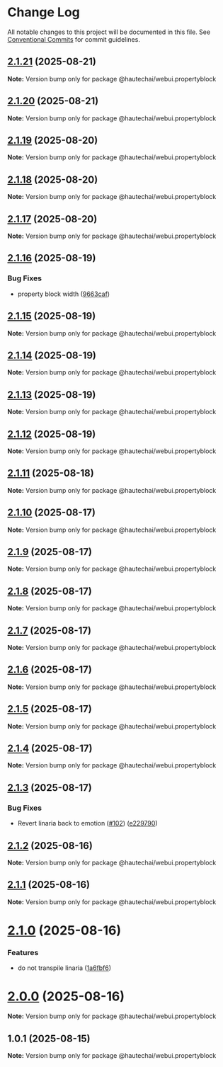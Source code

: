 # Change Log

All notable changes to this project will be documented in this file.
See [Conventional Commits](https://conventionalcommits.org) for commit guidelines.

## [2.1.21](https://github.com/HautechAI/webui/compare/@hautechai/webui.propertyblock@2.1.20...@hautechai/webui.propertyblock@2.1.21) (2025-08-21)

**Note:** Version bump only for package @hautechai/webui.propertyblock

## [2.1.20](https://github.com/HautechAI/webui/compare/@hautechai/webui.propertyblock@2.1.19...@hautechai/webui.propertyblock@2.1.20) (2025-08-21)

**Note:** Version bump only for package @hautechai/webui.propertyblock

## [2.1.19](https://github.com/HautechAI/webui/compare/@hautechai/webui.propertyblock@2.1.18...@hautechai/webui.propertyblock@2.1.19) (2025-08-20)

**Note:** Version bump only for package @hautechai/webui.propertyblock

## [2.1.18](https://github.com/HautechAI/webui/compare/@hautechai/webui.propertyblock@2.1.17...@hautechai/webui.propertyblock@2.1.18) (2025-08-20)

**Note:** Version bump only for package @hautechai/webui.propertyblock

## [2.1.17](https://github.com/HautechAI/webui/compare/@hautechai/webui.propertyblock@2.1.16...@hautechai/webui.propertyblock@2.1.17) (2025-08-20)

**Note:** Version bump only for package @hautechai/webui.propertyblock

## [2.1.16](https://github.com/HautechAI/webui/compare/@hautechai/webui.propertyblock@2.1.15...@hautechai/webui.propertyblock@2.1.16) (2025-08-19)

### Bug Fixes

- property block width ([9663caf](https://github.com/HautechAI/webui/commit/9663caf5791779672890e8823d73f1908d86a807))

## [2.1.15](https://github.com/HautechAI/webui/compare/@hautechai/webui.propertyblock@2.1.14...@hautechai/webui.propertyblock@2.1.15) (2025-08-19)

**Note:** Version bump only for package @hautechai/webui.propertyblock

## [2.1.14](https://github.com/HautechAI/webui/compare/@hautechai/webui.propertyblock@2.1.13...@hautechai/webui.propertyblock@2.1.14) (2025-08-19)

**Note:** Version bump only for package @hautechai/webui.propertyblock

## [2.1.13](https://github.com/HautechAI/webui/compare/@hautechai/webui.propertyblock@2.1.12...@hautechai/webui.propertyblock@2.1.13) (2025-08-19)

**Note:** Version bump only for package @hautechai/webui.propertyblock

## [2.1.12](https://github.com/HautechAI/webui/compare/@hautechai/webui.propertyblock@2.1.11...@hautechai/webui.propertyblock@2.1.12) (2025-08-19)

**Note:** Version bump only for package @hautechai/webui.propertyblock

## [2.1.11](https://github.com/HautechAI/webui/compare/@hautechai/webui.propertyblock@2.1.10...@hautechai/webui.propertyblock@2.1.11) (2025-08-18)

**Note:** Version bump only for package @hautechai/webui.propertyblock

## [2.1.10](https://github.com/HautechAI/webui/compare/@hautechai/webui.propertyblock@2.1.9...@hautechai/webui.propertyblock@2.1.10) (2025-08-17)

**Note:** Version bump only for package @hautechai/webui.propertyblock

## [2.1.9](https://github.com/HautechAI/webui/compare/@hautechai/webui.propertyblock@2.1.8...@hautechai/webui.propertyblock@2.1.9) (2025-08-17)

**Note:** Version bump only for package @hautechai/webui.propertyblock

## [2.1.8](https://github.com/HautechAI/webui/compare/@hautechai/webui.propertyblock@2.1.7...@hautechai/webui.propertyblock@2.1.8) (2025-08-17)

**Note:** Version bump only for package @hautechai/webui.propertyblock

## [2.1.7](https://github.com/HautechAI/webui/compare/@hautechai/webui.propertyblock@2.1.6...@hautechai/webui.propertyblock@2.1.7) (2025-08-17)

**Note:** Version bump only for package @hautechai/webui.propertyblock

## [2.1.6](https://github.com/HautechAI/webui/compare/@hautechai/webui.propertyblock@2.1.5...@hautechai/webui.propertyblock@2.1.6) (2025-08-17)

**Note:** Version bump only for package @hautechai/webui.propertyblock

## [2.1.5](https://github.com/HautechAI/webui/compare/@hautechai/webui.propertyblock@2.1.4...@hautechai/webui.propertyblock@2.1.5) (2025-08-17)

**Note:** Version bump only for package @hautechai/webui.propertyblock

## [2.1.4](https://github.com/HautechAI/webui/compare/@hautechai/webui.propertyblock@2.1.3...@hautechai/webui.propertyblock@2.1.4) (2025-08-17)

**Note:** Version bump only for package @hautechai/webui.propertyblock

## [2.1.3](https://github.com/HautechAI/webui/compare/@hautechai/webui.propertyblock@2.1.2...@hautechai/webui.propertyblock@2.1.3) (2025-08-17)

### Bug Fixes

- Revert linaria back to emotion ([#102](https://github.com/HautechAI/webui/issues/102)) ([e229790](https://github.com/HautechAI/webui/commit/e229790dae8eba4b3037bbe41365e5a73ab7f6dc))

## [2.1.2](https://github.com/HautechAI/webui/compare/@hautechai/webui.propertyblock@2.1.1...@hautechai/webui.propertyblock@2.1.2) (2025-08-16)

**Note:** Version bump only for package @hautechai/webui.propertyblock

## [2.1.1](https://github.com/HautechAI/webui/compare/@hautechai/webui.propertyblock@2.1.0...@hautechai/webui.propertyblock@2.1.1) (2025-08-16)

**Note:** Version bump only for package @hautechai/webui.propertyblock

# [2.1.0](https://github.com/HautechAI/webui/compare/@hautechai/webui.propertyblock@1.0.1...@hautechai/webui.propertyblock@2.1.0) (2025-08-16)

### Features

- do not transpile linaria ([1a6fbf6](https://github.com/HautechAI/webui/commit/1a6fbf6353a0e5028040006b5045170cf83f1ba0))

# [2.0.0](https://github.com/HautechAI/webui/compare/@hautechai/webui.propertyblock@1.0.1...@hautechai/webui.propertyblock@2.0.0) (2025-08-16)

**Note:** Version bump only for package @hautechai/webui.propertyblock

## 1.0.1 (2025-08-15)

**Note:** Version bump only for package @hautechai/webui.propertyblock
